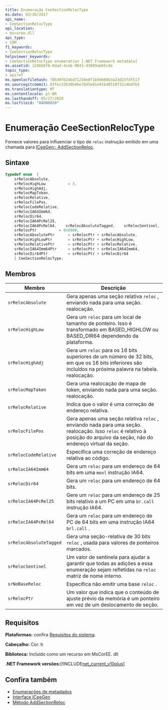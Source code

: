 ```yaml
---
title: Enumeração CeeSectionRelocType
ms.date: 03/30/2017
api_name:
- CeeSectionRelocType
api_location:
- mscoree.dll
api_type:
- COM
f1_keywords:
- CeeSectionRelocType
helpviewer_keywords:
- CeeSectionRelocType enumeration [.NET Framework metadata]
ms.assetid: 124656f6-0dad-4ceb-9043-d3869ab65cde
topic_type:
- apiref
ms.openlocfilehash: 78b30f624bd71234e8f1b56600b3a23d15fdf517
ms.sourcegitcommit: 03fec33630b46e78d5e81e91b40518f32c4bd7b5
ms.translationtype: MT
ms.contentlocale: pt-BR
ms.lasthandoff: 05/27/2020
ms.locfileid: "84006020"
---
```

# <a name="ceesectionreloctype-enumeration"></a>Enumeração CeeSectionRelocType
Fornece valores para influenciar o tipo de `reloc` instrução emitido em uma chamada para [ICeeGen:: AddSectionReloc](iceegen-addsectionreloc-method.md).  
  
## <a name="syntax"></a>Sintaxe  
  
```cpp  
typedef enum  {  
    srRelocAbsolute,  
    srRelocHighLow          = 3,  
    srRelocHighAdj,
    srRelocMapToken,  
    srRelocRelative,  
    srRelocFilePos,  
    srRelocCodeRelative,  
    srRelocIA64Imm64,  
    srRelocDir64,  
    srRelocIA64PcRel25,  
    srRelocIA64PcRel64,    srRelocAbsoluteTagged,    srRelocSentinel,    srNoBaseReloc       = 0x4000,  
    srRelocPtr          = 0x8000,  
    srRelocAbsolutePtr      = srRelocPtr + srRelocAbsolute,  
    srRelocHighLowPtr       = srRelocPtr + srRelocHighLow,  
    srRelocRelativePtr      = srRelocPtr + srRelocRelative,  
    srRelocIA64Imm64Ptr     = srRelocPtr + srRelocIA64Imm64,  
    srRelocDir64Ptr         = srRelocPtr + srRelocDir64  
    } CeeSectionRelocType;  
```  
  
## <a name="members"></a>Membros  
  
|Membro|Descrição|  
|------------|-----------------|  
|`srRelocAbsolute`|Gera apenas uma seção relativa `reloc` , enviando nada para uma seção. realocação.|  
|`srRelocHighLow`|Gera um `reloc` para um local de tamanho de ponteiro. Isso é transformado em BASED_HIGHLOW ou BASED_DIR64 dependendo da plataforma.|  
|`srRelocHighAdj`|Gera um `reloc` para os 16 bits superiores de um número de 32 bits, em que os 16 bits inferiores são incluídos na próxima palavra na tabela. realocação.|  
|`srRelocMapToken`|Gera uma realocação de mapa de token, enviando nada para uma seção. realocação.|  
|`srRelocRelative`|Indica que o valor é uma correção de endereço relativa.|  
|`srRelocFilePos`|Gera apenas uma seção relativa `reloc` , enviando nada para uma seção. realocação. Isso `reloc` é relativo à posição do arquivo da seção, não do endereço virtual da seção.|  
|`srRelocCodeRelative`|Especifica uma correção de endereço relativa ao código.|  
|`srRelocIA64Imm64`|Gera um `reloc` para um endereço de 64 bits em uma `movl` instrução IA64.|  
|`srRelocDir64`|Gera um `reloc` para um endereço de 64 bits.|  
|`srRelocIA64PcRel25`|Gere um `reloc` para um endereço de 25 bits relativo a um PC em uma `br.call` instrução IA64.|  
|`srRelocIA64PcRel64`|Gera um `reloc` para um endereço de PC de 64 bits em uma instrução IA64 `brl.call` .|  
|`srRelocAbsoluteTagged`|Gera uma seção-relativa de 30 bits `reloc` , usada para valores de ponteiros marcados.|  
|`srRelocSentinel`|Um valor de sentinela para ajudar a garantir que todas as adições a essa enumeração sejam refletidas na `reloc` matriz de nome interno.|  
|`srNoBaseReloc`|Especifica não emitir uma base `reloc` .|  
|`srRelocPtr`|Um valor que indica que o conteúdo de ajuste prévio da memória é um ponteiro em vez de um deslocamento de seção.|  
  
## <a name="requirements"></a>Requisitos  
 **Plataformas:** confira [Requisitos do sistema](../../get-started/system-requirements.md).  
  
 **Cabeçalho:** Cor. h  
  
 **Biblioteca:** Incluído como um recurso em MsCorEE. dll  
  
 **.NET Framework versões:**[!INCLUDE[net_current_v10plus](../../../../includes/net-current-v10plus-md.md)]  
  
## <a name="see-also"></a>Confira também

- [Enumerações de metadados](metadata-enumerations.md)
- [Interface ICeeGen](iceegen-interface.md)
- [Método AddSectionReloc](iceegen-addsectionreloc-method.md)
